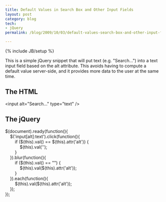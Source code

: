 ```yaml
---
title: Default Values in Search Box and Other Input Fields
layout: post
category: blog
tech:
- jQuery
permalink: /blog/2009/10/03/default-values-search-box-and-other-input-fields

---
```

{% include JB/setup %}
<div id="node-57" class="node node-blog node-promoted">
  <div class="content clearfix">
    <div class="field field-name-body field-type-text-with-summary field-label-hidden"><div class="field-items"><div class="field-item even"><p>This is a simple jQuery snippet that will put text (e.g. "Search...") into a text input field based on the alt attribute. This avoids having to compute a default value server-side, and it provides more data to the user at the same time.</p>
<!--break-->
<h2>The HTML</h2>
<p class="code">&lt;input alt="Search..." type="text" /&gt;</p>
<h2>The jQuery</h2>
<p class="code">$(document).ready(function(){<br />
    $('input[alt]:text').click(function(){<br />
        if ($(this).val() == $(this).attr('alt')) {<br />
            $(this).val('');<br />
        }<br />
    }).blur(function(){<br />
        if ($(this).val() == "") {<br />
            $(this).val($(this).attr('alt'));<br />
        }<br />
    }).each(function(){<br />
        $(this).val($(this).attr('alt'));<br />
    });<br />
});</p></div></div></div>  </div>
</div>
